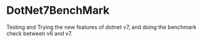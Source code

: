 # DotNet7BenchMark
Testing and Trying the new features of dotnet v7, and doing the benchmark check between v6 and v7.
